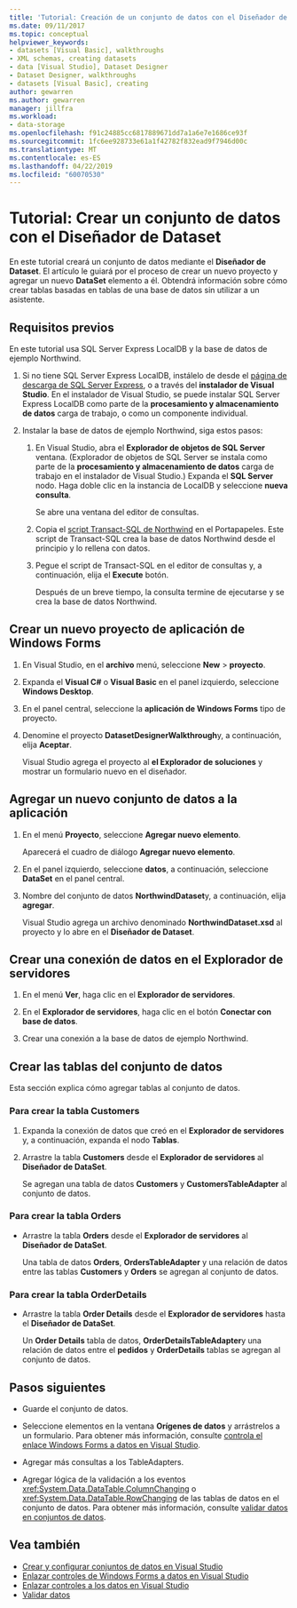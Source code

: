 ```yaml
---
title: 'Tutorial: Creación de un conjunto de datos con el Diseñador de Dataset'
ms.date: 09/11/2017
ms.topic: conceptual
helpviewer_keywords:
- datasets [Visual Basic], walkthroughs
- XML schemas, creating datasets
- data [Visual Studio], Dataset Designer
- Dataset Designer, walkthroughs
- datasets [Visual Basic], creating
author: gewarren
ms.author: gewarren
manager: jillfra
ms.workload:
- data-storage
ms.openlocfilehash: f91c24885cc6817889671dd7a1a6e7e1686ce93f
ms.sourcegitcommit: 1fc6ee928733e61a1f42782f832ead9f7946d00c
ms.translationtype: MT
ms.contentlocale: es-ES
ms.lasthandoff: 04/22/2019
ms.locfileid: "60070530"
---
```

# <a name="walkthrough-create-a-dataset-with-the-dataset-designer"></a>Tutorial: Crear un conjunto de datos con el Diseñador de Dataset

En este tutorial creará un conjunto de datos mediante el **Diseñador de Dataset**. El artículo le guiará por el proceso de crear un nuevo proyecto y agregar un nuevo **DataSet** elemento a él. Obtendrá información sobre cómo crear tablas basadas en tablas de una base de datos sin utilizar a un asistente.

## <a name="prerequisites"></a>Requisitos previos

En este tutorial usa SQL Server Express LocalDB y la base de datos de ejemplo Northwind.

1. Si no tiene SQL Server Express LocalDB, instálelo de desde el [página de descarga de SQL Server Express](https://www.microsoft.com/sql-server/sql-server-editions-express), o a través del **instalador de Visual Studio**. En el instalador de Visual Studio, se puede instalar SQL Server Express LocalDB como parte de la **procesamiento y almacenamiento de datos** carga de trabajo, o como un componente individual.

2. Instalar la base de datos de ejemplo Northwind, siga estos pasos:

    1. En Visual Studio, abra el **Explorador de objetos de SQL Server** ventana. (Explorador de objetos de SQL Server se instala como parte de la **procesamiento y almacenamiento de datos** carga de trabajo en el instalador de Visual Studio.) Expanda el **SQL Server** nodo. Haga doble clic en la instancia de LocalDB y seleccione **nueva consulta**.

       Se abre una ventana del editor de consultas.

    2. Copia el [script Transact-SQL de Northwind](https://github.com/MicrosoftDocs/visualstudio-docs/blob/master/docs/data-tools/samples/northwind.sql?raw=true) en el Portapapeles. Este script de Transact-SQL crea la base de datos Northwind desde el principio y lo rellena con datos.

    3. Pegue el script de Transact-SQL en el editor de consultas y, a continuación, elija el **Execute** botón.

       Después de un breve tiempo, la consulta termine de ejecutarse y se crea la base de datos Northwind.

## <a name="create-a-new-windows-forms-application-project"></a>Crear un nuevo proyecto de aplicación de Windows Forms

1. En Visual Studio, en el **archivo** menú, seleccione **New** > **proyecto**.

2. Expanda el **Visual C#** o **Visual Basic** en el panel izquierdo, seleccione **Windows Desktop**.

3. En el panel central, seleccione la **aplicación de Windows Forms** tipo de proyecto.

4. Denomine el proyecto **DatasetDesignerWalkthrough**y, a continuación, elija **Aceptar**.

     Visual Studio agrega el proyecto al **el Explorador de soluciones** y mostrar un formulario nuevo en el diseñador.

## <a name="add-a-new-dataset-to-the-application"></a>Agregar un nuevo conjunto de datos a la aplicación

1. En el menú **Proyecto**, seleccione **Agregar nuevo elemento**.

     Aparecerá el cuadro de diálogo **Agregar nuevo elemento**.

2. En el panel izquierdo, seleccione **datos**, a continuación, seleccione **DataSet** en el panel central.

3. Nombre del conjunto de datos **NorthwindDataset**y, a continuación, elija **agregar**.

     Visual Studio agrega un archivo denominado **NorthwindDataset.xsd** al proyecto y lo abre en el **Diseñador de Dataset**.

## <a name="create-a-data-connection-in-server-explorer"></a>Crear una conexión de datos en el Explorador de servidores

1. En el menú **Ver**, haga clic en el **Explorador de servidores**.

2. En el **Explorador de servidores**, haga clic en el botón **Conectar con base de datos**.

3. Crear una conexión a la base de datos de ejemplo Northwind.

## <a name="create-the-tables-in-the-dataset"></a>Crear las tablas del conjunto de datos

Esta sección explica cómo agregar tablas al conjunto de datos.

### <a name="to-create-the-customers-table"></a>Para crear la tabla Customers

1. Expanda la conexión de datos que creó en el **Explorador de servidores** y, a continuación, expanda el nodo **Tablas**.

2. Arrastre la tabla **Customers** desde el **Explorador de servidores** al **Diseñador de DataSet**.

     Se agregan una tabla de datos **Customers** y **CustomersTableAdapter** al conjunto de datos.

### <a name="to-create-the-orders-table"></a>Para crear la tabla Orders

- Arrastre la tabla **Orders** desde el **Explorador de servidores** al **Diseñador de DataSet**.

     Una tabla de datos **Orders**, **OrdersTableAdapter** y una relación de datos entre las tablas **Customers** y **Orders** se agregan al conjunto de datos.

### <a name="to-create-the-orderdetails-table"></a>Para crear la tabla OrderDetails

- Arrastre la tabla **Order Details** desde el **Explorador de servidores** hasta el **Diseñador de DataSet**.

     Un **Order Details** tabla de datos, **OrderDetailsTableAdapter**y una relación de datos entre el **pedidos** y **OrderDetails** tablas se agregan al conjunto de datos.

## <a name="next-steps"></a>Pasos siguientes

- Guarde el conjunto de datos.

- Seleccione elementos en la ventana **Orígenes de datos** y arrástrelos a un formulario. Para obtener más información, consulte [controla el enlace Windows Forms a datos en Visual Studio](../data-tools/bind-windows-forms-controls-to-data-in-visual-studio.md).

- Agregar más consultas a los TableAdapters.

- Agregar lógica de la validación a los eventos <xref:System.Data.DataTable.ColumnChanging> o <xref:System.Data.DataTable.RowChanging> de las tablas de datos en el conjunto de datos. Para obtener más información, consulte [validar datos en conjuntos de datos](../data-tools/validate-data-in-datasets.md).

## <a name="see-also"></a>Vea también

- [Crear y configurar conjuntos de datos en Visual Studio](../data-tools/create-and-configure-datasets-in-visual-studio.md)
- [Enlazar controles de Windows Forms a datos en Visual Studio](../data-tools/bind-windows-forms-controls-to-data-in-visual-studio.md)
- [Enlazar controles a los datos en Visual Studio](../data-tools/bind-controls-to-data-in-visual-studio.md)
- [Validar datos](../data-tools/validate-data-in-datasets.md)